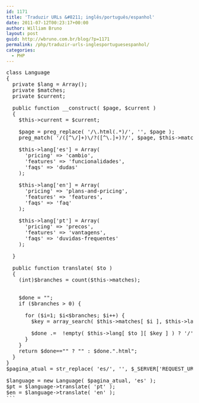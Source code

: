 ```yaml
---
id: 1171
title: 'Traduzir URLs &#8211; inglês/português/espanhol'
date: 2011-07-12T00:23:17+00:00
author: William Bruno
layout: post
guid: http://wbruno.com.br/blog/?p=1171
permalink: /php/traduzir-urls-inglesportuguesespanhol/
categories:
  - PHP
---
```

<pre name="code" class="php">class Language
{
  private $lang = Array();
  private $matches;
  private $current;
  
  public function __construct( $page, $current )
  {
    $this->current = $current;
    
    $page = preg_replace( '/\.html(.*)/', '', $page );
    preg_match( '/([^\/]+)\/?([^\.]+)?/', $page, $this->matches ); //cloud-server/compare-and-decide-pricing.html?adas=dasd
    
    $this->lang['es'] = Array(
      'pricing' => 'cambio',
      'features' => 'funcionalidades',
      'faqs' => 'dudas'
    );
    
    $this->lang['en'] = Array(
      'pricing' => 'plans-and-pricing',
      'features' => 'features',
      'faqs' => 'faq'
    );
    
    $this->lang['pt'] = Array(
      'pricing' => 'precos',
      'features' => 'vantagens',
      'faqs' => 'duvidas-frequentes'  
    );

  }
  
  public function translate( $to )
  {
    (int)$branches = count($this->matches);
    
    
    $done = "";
    if ($branches > 0) {
      
      for ($i=1; $i<$branches; $i++) {
        $key = array_search( $this->matches[ $i ], $this->lang[ $this->current ] );
        
        $done .=  !empty( $this->lang[ $to ][ $key ] ) ? '/'.$this->lang[ $to ][ $key ] : '';
      }
    }
    return $done=="" ? "" : $done.".html";
  }
}
$pagina_atual = str_replace( 'es/', '', $_SERVER['REQUEST_URI'] );

$language = new Language( $pagina_atual, 'es' );
$pt = $language->translate( 'pt' );
$en = $language->translate( 'en' );
```